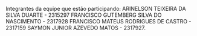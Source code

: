 Integrantes da equipe que estão participando:
ARINELSON TEIXEIRA DA SILVA DUARTE - 2315297
FRANCISCO GUTEMBERG SILVA DO NASCIMENTO - 2317928
FRANCISCO MATEUS RODRIGUES DE CASTRO - 2317159
SAYMON JUNIOR AZEVEDO MATOS - 2317927.

